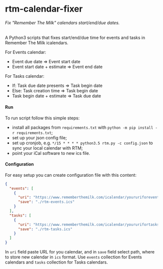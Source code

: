 rtm-calendar-fixer
=============
###### Fix "Remember The Milk" calendars start/end/due dates.

A Python3 scripts that fixes start/end/due time for events and tasks in Remember The Milk icalendars.

For Events calendar:
* Event due date => Event start date
* Event start date + estimate => Event end date

For Tasks calendar:
* If: Task due date presents => Task begin date
* Else: Task creation time => Task begin date
* Task begin date + estimate => Task due date

#### Run
To run script follow this simple steps:
* install all packages from `requirements.txt` with `python -m pip install -r requirements.txt`;
* set up your json config file;
* set up cronjob, e.g. `*/15 * * * * python3.5 rtm.py -c config.json` to sync your local calendar with RTM;
* point your iCal software to new ics file.

#### Configuration
For easy setup you can create configuration file with this content:
```json
{
  "events": [
    {
      "uri": "https://www.rememberthemilk.com/icalendar/youruriforeventcalendar",
      "save": "./rtm-events.ics"
    }
  ],
  "tasks": [
    {
      "uri": "https://www.rememberthemilk.com/icalendar/yoururifortaskscalendar",
      "save": "./rtm-tasks.ics"
    }
  ]
}
```

In `uri` field paste URL for you calendar, and in `save` field select path, where to store new calendar in `ics` format.
Use `events` collection for Events calendars and `tasks` collection for Tasks calendars.
